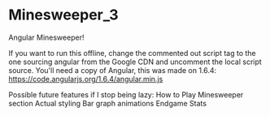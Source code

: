 # Minesweeper_3
Angular Minesweeper!

If you want to run this offline, change the commented out script tag to the one sourcing angular from the Google CDN and uncomment the local script source.
You'll need a copy of Angular, this was made on 1.6.4: https://code.angularjs.org/1.6.4/angular.min.js

Possible future features if I stop being lazy:
How to Play Minesweeper section
Actual styling
Bar graph animations
Endgame Stats
